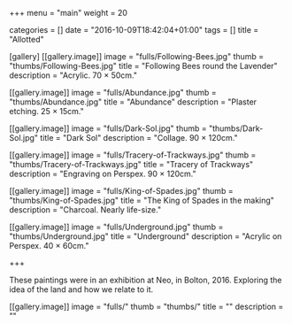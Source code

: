 +++
menu = "main"
weight = 20

categories = []
date = "2016-10-09T18:42:04+01:00"
tags = []
title = "Allotted"

[gallery]
  [[gallery.image]]
    image = "fulls/Following-Bees.jpg"
    thumb = "thumbs/Following-Bees.jpg"
    title = "Following Bees round the Lavender"
    description = "Acrylic. 70 × 50cm."

  [[gallery.image]]
    image = "fulls/Abundance.jpg"
    thumb = "thumbs/Abundance.jpg"
    title = "Abundance"
    description = "Plaster etching. 25 × 15cm."

  [[gallery.image]]
    image = "fulls/Dark-Sol.jpg"
    thumb = "thumbs/Dark-Sol.jpg"
    title = "Dark Sol"
    description = "Collage. 90 × 120cm."

  [[gallery.image]]
    image = "fulls/Tracery-of-Trackways.jpg"
    thumb = "thumbs/Tracery-of-Trackways.jpg"
    title = "Tracery of Trackways"
    description = "Engraving on Perspex. 90 × 120cm."

  [[gallery.image]]
    image = "fulls/King-of-Spades.jpg"
    thumb = "thumbs/King-of-Spades.jpg"
    title = "The King of Spades in the making"
    description = "Charcoal. Nearly life-size."

  [[gallery.image]]
    image = "fulls/Underground.jpg"
    thumb = "thumbs/Underground.jpg"
    title = "Underground"
    description = "Acrylic on Perspex. 40 × 60cm."

+++

These paintings were in an exhibition at Neo, in Bolton, 2016. Exploring the idea of the land and how we relate to it.


  [[gallery.image]]
    image = "fulls/"
    thumb = "thumbs/"
    title = ""
    description = ""
